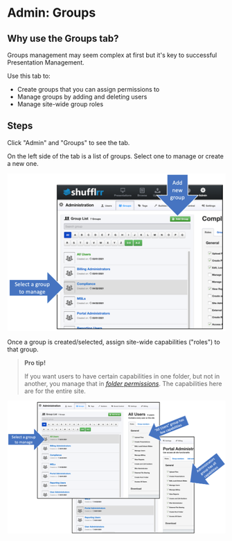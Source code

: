 # Admin: Groups
##  Why use the Groups tab?

Groups management may seem complex at first but it's key to successful Presentation Management. 

Use this tab to: 
* Create groups that you can assign permissions to 
* Manage groups by adding and deleting users
* Manage site-wide group roles 


## Steps 
Click "Admin" and "Groups" to see the tab. 

On the left side of the tab is a list of groups. Select one to manage or create a new one. 

![Admin Groups page left side screenshot](img/admin-groups-left.png)

Once a group is created/selected, assign site-wide capabilities ("roles") to that group. 

>**Pro tip!**
>
> If you want users to have certain capabilities in one folder, but not in another, you manage that in _[folder permissions](presentations-permissions.md)_. The capabilities here are for the entire site. 

![Admin groups role assignments](img/admin-groups-roles.png)
